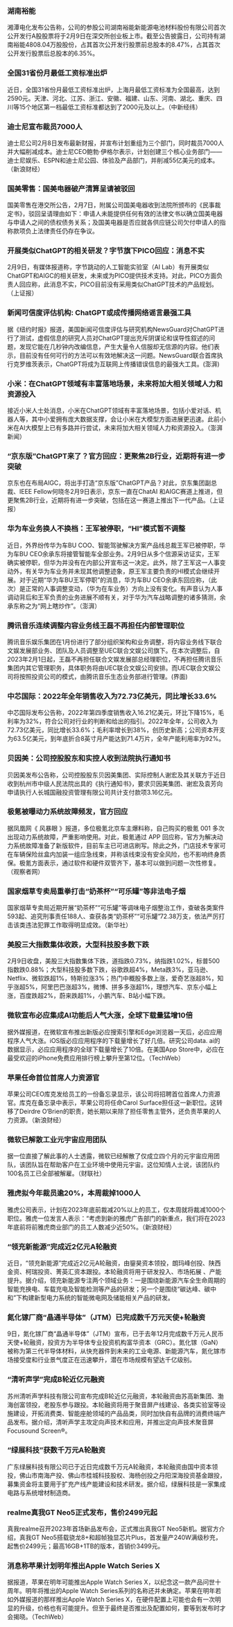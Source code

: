 ### 湖南裕能
湘潭电化发布公告称，公司的参股公司湖南裕能新能源电池材料股份有限公司首次公开发行A股股票将于2月9日在深交所创业板上市。截至公告披露日，公司持有湖南裕能4808.04万股股份，占其首次公开发行股票前总股本的8.47%，占其首次公开发行股票后总股本的6.35%。
### 全国31省份月最低工资标准出炉
近日，全国31省份月最低工资标准出炉，上海月最低工资标准为全国最高，达到2590元。天津、河北、江苏、浙江、安徽、福建、山东、河南、湖北、重庆、四川等15个地区第一档最低工资标准都达到了2000元及以上。（中新经纬）
### 迪士尼宣布裁员7000人
迪士尼公司2月8日发布最新财报，并宣布计划重组为三个部门，同时裁员7000人并大幅削减成本。迪士尼CEO鲍勃·伊格尔表示，计划创建三个核心业务部门——迪士尼娱乐、ESPN和迪士尼公园、体验及产品部门，并削减55亿美元的成本。（新浪财经）
### 国美零售：国美电器破产清算呈请被驳回
国美零售在港交所公告，2月7日，附属公司国美电器收到法院所颁布的《民事裁定书》，驳回呈请理由如下：申请人未能提供任何有效的法律文书以确立国美电器与申请人之间的债权债务关系；及国美电器是否应就各供应链公司欠付申请人的指称款项负上法律责任仍存在争议。
### 开展类似ChatGPT的相关研发？字节旗下PICO回应：消息不实
2月9日，有媒体报道称，字节跳动的人工智能实验室（AI Lab）有开展类似ChatGPT和AIGC的相关研发，未来或为PICO提供技术支持。对此，PICO方面负责人回应称，此消息不实，PICO目前没有采用类似ChatGPT技术的产品规划。（上证报）
### 新闻可信度评估机构: ChatGPT或成传播网络谣言最强工具
据《纽约时报》报道，美国新闻可信度评估与研究机构NewsGuard对ChatGPT进行了测试，虚假信息的研究人员对ChatGPT提出充斥阴谋论和误导性叙述的问题，发现它能在几秒钟内改编信息，产生大量令人信服却无信源的内容。他们表示，目前没有任何可行的方法可以有效地解决这一问题。NewsGuard联合首席执行克罗维茨表示，ChatGPT将成为互联网上传播错误信息的最强大工具。(澎湃)
### 小米：在ChatGPT领域有丰富落地场景，未来将加大相关领域人力和资源投入
接近小米人士处消息，小米在ChatGPT领域有丰富落地场景，包括小爱对话、机器人等，其中小爱拥有庞大数据支撑，会让小米在大模型方面进展更迅速。此前小米在AI大模型上已有多路并行尝试，未来将加大相关领域人力和资源投入。（澎湃新闻）
### “京东版”ChatGPT来了？官方回应：更聚焦2B行业，近期将有进一步突破
京东也在布局AIGC，将出手打造“京东版”ChatGPT产品？对此，京东集团副总裁、IEEE Fellow何晓冬2月9日表示，京东一直在ChatAI 和AIGC赛道上推进，但更聚焦2B行业，近期将有进一步突破，包括在这一赛道上推出下一代产品。（上证报）
### 华为车业务换人不换档：王军被停职，“HI”模式暂不调整
近日，外界纷传华为车BU COO、智能驾驶解决方案产品线总裁王军已被停职，华为车BU CEO余承东将接管智能车全部业务。2月9日从多个信源采访证实，王军确实被停职，但华为并没有在内部公开宣布这一决定。此外，除了王军这一人事变动外，有关华为车业务并未现其他调整迹象，原王军主要负责的HI模式会继续开展。对于近期“华为车BU王军停职”的消息，华为车BU CEO余承东回应称，（此次）是正常的人事调整变动，（华为在车业务）方向上没有变化。有声音认为人事调动背后和王军负责的业务进展不顺有关，对于华为汽车战略调整的诸多猜测，余承东称之为“网上瞎炒作”。（澎湃）
### 腾讯音乐连续调整内容业务线王磊不再担任内部管理职位
腾讯音乐娱乐集团在1月份进行了部分组织架构和业务调整，将内容业务线下联合文娱发展部业务、团队及人员调整至UEC联合文娱公司旗下。在本次调整后，自2023年2月1日起，王磊不再担任联合文娱发展部总经理职位，不再担任腾讯音乐集团内其它管理职务，具体职务将由UEC联合文娱公司安排。而UEC联合文娱公司将按照投资公司的模式，由腾讯音乐生态业务部进行管理。(界面)
### 中芯国际：2022年全年销售收入为72.73亿美元，同比增长33.6%
中芯国际发布公告称，2022年第四季度销售收入16.21亿美元，环比下降15%，毛利率为32%，符合公司对行业的判断和给出的指引。2022年全年，公司收入为72.73亿美元，同比增长33.6%；毛利率增长到38%，创历史新高；公司资本开支为63.5亿美元，到年底折合8英寸月产能达到71.4万片，全年产能利用率为92%。
### 贝因美：公司控股股东和实控人收到法院执行通知书
贝因美发布公告称，公司控股股东贝因美集团、实际控制人谢宏及其关联方于近日收到杭州市中级人民法院出具的《执行通知书》，要求贝因美集团、谢宏及袁芳向申请执行人长城国融投资管理有限公司共计支付款项3.16亿元。
### 极氪被曝动力系统故障频发，官方回应
据凤凰网《 风暴眼 》报道，多位极氪北京车主爆料称，自己购买的极氪 001 多次出现动力系统故障，严重影响使用。对此，极氪通过 APP 回应称，官方为解决动力系统故障准备了新版软件，目前车主已可进店刷写。除此之外，门店技术专家可在车辆保险丝盒内加装一组应急线束，并称该线束没有安全风险，也不影响终身质保。极氪方面表示，通过软件和硬件双管齐下，基本可以做到问题一次性修复。（观察者网）
### 国家烟草专卖局重拳打击“奶茶杯”“可乐罐”等非法电子烟
国家烟草专卖局近期开展“奶茶杯”“可乐罐”等调味电子烟整治工作，查破各类案件593起、追究刑事责任188人、查获各类“奶茶杯”“可乐罐”72.38万支，依法严厉打击该类违法犯罪工作取得明显成效。（新华社）
### 美股三大指数集体收跌，大型科技股多数下跌
2月9日收盘，美股三大指数集体下跌，道指跌0.73%，纳指跌1.02%，标普500指数跌0.88%；大型科技股多数下跌，谷歌跌超4%，Meta跌3%，亚马逊、Netflix、微软跌超1%，特斯拉涨3%；热门中概股多数上涨，爱奇艺涨超8%，知乎涨超5%，阿里巴巴涨超3%，微博、拼多多涨超1%，理想汽车、京东小幅上涨，百度跌超2%，蔚来跌超1%，小鹏汽车、B站小幅下跌。
### 微软宣布必应集成AI功能后人气大涨，全球下载量猛增10倍
据外媒报道，在微软宣布推出新版必应搜索引擎和Edge浏览器一天后，必应应用程序人气大涨。iOS版必应应用程序的下载量增长了好几倍。研究公司data. ai的数据显示，必应应用程序的全球下载量增长了10倍。在美国App Store中，必应在最受欢迎的iPhone免费应用排行榜上攀升至第12位。（TechWeb）
### 苹果任命首位首席人力资源官
苹果公司CEO库克发给员工的一份备忘录显示，该公司将招聘首位首席人力资源官。库克在备忘录中表示，苹果公司将任命Carol Surface担任这一新职位。这转移了Deirdre O‘Brien的职责，她长期以来除了担任零售主管外，还负责苹果的人力资源。（新浪财经）
### 微软已解散工业元宇宙应用团队
据一位直接了解此事的人士透露，微软已经解散了仅成立四个月的元宇宙应用团队，该团队旨在帮助客户在工业环境中使用元宇宙。这位知情人士说，该团队约100名员工已全部被解雇。（财联社）
### 雅虎拟今年裁员逾20%，本周裁掉1000人
雅虎公司表示，计划在2023年底前裁减20%以上的员工，仅本周就将裁减1000个职位。雅虎一位发言人表示：“考虑到新的雅虎广告部门的新重点，我们将在2023年底前将前雅虎商业部门的员工人数减少近50%。（新浪财经）
### “领充新能源”完成近2亿元A轮融资
近日，“领充新能源”完成近2亿元A轮融资，由鋆昊资本领投，朗玛峰创投、陕西金资、柯瑞投资、菁英汇资本跟投。本轮融资将用于研发投入、市场拓展 、产能提升。据介绍，领充新能源专注两个领域业务：一是围绕新能源汽车全生命周期的智能充换电、车载充电及智能检测等产品的研发；另一个是围绕“碳达峰、碳中和”下构建新型电力系统的智能微电网及储能相关产品的研发。
### 氮化镓厂商“晶通半导体”（JTM）已完成数千万元天使+轮融资
9日，氮化镓厂商“晶通半导体”（JTM）宣布，已于去年12月完成数千万元人民币天使+轮融资，投资方为半导体专业投资机构富华资本（GRC）。氮化镓（GaN）被称为第三代半导体材料，从快充器件到未来的工业电源、新能源汽车，氮化镓市场接受度和行业景气度正在迅速攀升，潜在市场规模有望达千亿级别。
### “清听声学”完成B轮近亿元融资
苏州清听声学科技有限公司宣布完成B轮近亿元融资，本轮融资由苏高新集团、渤海创富领投，老股东参与跟投。本轮融资将用于聚音屏产线建设、各类实验室等设施建设，开拓消费类、智能座舱领域的产品品类，同时加快自有品牌的消费终端产品发布。据介绍，清听声学主攻定向声技术和应用，并推出定向声技术聚音屏Focusound Screen®。
### “绿展科技”获数千万元A轮融资
广东绿展科技有限公司已于近日完成数千万元A轮融资，本轮融资由国中资本领投，佛山市南海产投、佛山市桂城科技股权、海杨创投之丹阳深海投资基金跟投，募集资金将主要用于扩充产线产能建设和技术研发。据介绍，绿展科技是一家集成电路与系统增材制造商。
### realme真我GT Neo5正式发布，售价2499元起
真我realme召开2023年首场新品发布会，正式推出真我GT Neo5新机。据官方介绍，真我GT Neo5搭载骁龙8+和超帧独显芯片Plus，首发量产240W满级秒充，起售价2499元；最高16GB+1TB的版本，首销价3499元。
### 消息称苹果计划明年推出Apple Watch Series X
据报道，苹果在明年可能推出Apple Watch Series X，以纪念这一款产品问世十周年。明年将推出的Apple Watch Series系列的名称还并未确定。苹果在明年若如外媒报道的那样推出Apple Watch Series X，在硬件配置上可能也会有一次明显的升级，价格也有可能提升。但至于最终是否推出及配置如何，要等到发布时才会揭晓。（TechWeb）
